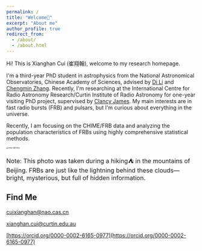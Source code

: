 ```yaml
---
permalink: /
title: "Welcome👋"
excerpt: "About me"
author_profile: true
redirect_from: 
  - /about/
  - /about.html
---
```


Hi! This is Xianghan Cui (崔翔翰), welcome to my research homepage. 

I'm a third-year PhD student in astrophysics from the National Astronomical Observatories, Chinese Academy of Sciences, advised by [Di Li](http://groups.bao.ac.cn/ism/english/chiefscientist/202204/t20220415_695884.html) and [Chengmin Zhang](https://people.ucas.ac.cn/~zhangcm?language=en).  Recently, I'm researching at the International Centre for Radio Astronomy Research/Curtin Institute of Radio Astronomy for one-year visiting PhD project, supervised by [Clancy James](https://staffportal.curtin.edu.au/staff/profile/view/clancy-james-9504b0ca/). My main interests are in fast radio bursts (FRB) and pulsars, but I'm curious about everything in the universe.

Recently, I am focusing on the CHIME/FRB data and analyzing the population characteristics of FRBs using highly comprehensive statistical methods.

<img src="https://xianghancui.github.io/images/camp-lightning.jpeg" alt="camp-lightning" style="zoom: 30%;" />

<font size="3">Note: This photo was taken during a hiking⛺️ in the mountains of Beijing. FRBs are just like the lightning behind these clouds—bright, mysterious, but full of hidden information.</font>



## Find Me

cuixianghan@nao.cas.cn

xianghan.cui@curtin.edu.au

[https://orcid.org/0000-0002-6165-0977](https://orcid.org/0000-0002-6165-0977)
